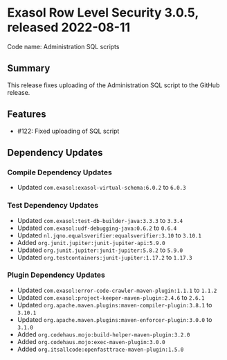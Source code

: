 # Exasol Row Level Security 3.0.5, released 2022-08-11

Code name: Administration SQL scripts

## Summary

This release fixes uploading of the Administration SQL script to the GitHub release.

## Features

* #122: Fixed uploading of SQL script

## Dependency Updates

### Compile Dependency Updates

* Updated `com.exasol:exasol-virtual-schema:6.0.2` to `6.0.3`

### Test Dependency Updates

* Updated `com.exasol:test-db-builder-java:3.3.3` to `3.3.4`
* Updated `com.exasol:udf-debugging-java:0.6.2` to `0.6.4`
* Updated `nl.jqno.equalsverifier:equalsverifier:3.10` to `3.10.1`
* Added `org.junit.jupiter:junit-jupiter-api:5.9.0`
* Updated `org.junit.jupiter:junit-jupiter:5.8.2` to `5.9.0`
* Updated `org.testcontainers:junit-jupiter:1.17.2` to `1.17.3`

### Plugin Dependency Updates

* Updated `com.exasol:error-code-crawler-maven-plugin:1.1.1` to `1.1.2`
* Updated `com.exasol:project-keeper-maven-plugin:2.4.6` to `2.6.1`
* Updated `org.apache.maven.plugins:maven-compiler-plugin:3.8.1` to `3.10.1`
* Updated `org.apache.maven.plugins:maven-enforcer-plugin:3.0.0` to `3.1.0`
* Added `org.codehaus.mojo:build-helper-maven-plugin:3.2.0`
* Added `org.codehaus.mojo:exec-maven-plugin:3.0.0`
* Added `org.itsallcode:openfasttrace-maven-plugin:1.5.0`
